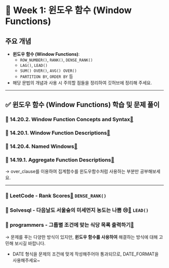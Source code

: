 # **📌 Week 1: 윈도우 함수 (Window Functions)**

## **주요 개념**

- **윈도우 함수 (Window Functions)**:
    - `ROW_NUMBER()`, `RANK()`, `DENSE_RANK()`
    - `LAG()`, `LEAD()`
    - `SUM() OVER()`, `AVG() OVER()`
    - `PARTITION BY`, `ORDER BY` 등
- 해당 문법의 개념과 사용 시 주의할 점들을 정리하여 깃허브에 정리해 주세요.

---

## **✅ 윈도우 함수 (Window Functions) 학습 및 문제 풀이**


### 📖 14.20.2. Window Function Concepts and Syntax[🔗](https://dev.mysql.com/doc/refman/8.0/en/window-functions-usage.html)

### 📖 14.20.1. Window Function Descriptions[🔗](https://dev.mysql.com/doc/refman/8.0/en/window-function-descriptions.html)

### 📖 14.20.4. Named Windows[🔗](https://dev.mysql.com/doc/refman/8.0/en/window-functions-named-windows.html)

### 📖 14.19.1. Aggregate Function Descriptions[🔗](https://dev.mysql.com/doc/refman/8.0/en/aggregate-functions.html)
→ over_clause를 이용하여 집계함수를 윈도우함수처럼 사용하는 부분만 공부해보세요.
        

---
### 📝 LeetCode - Rank Scores[🔗](https://leetcode.com/problems/rank-scores/description/) `DENSE_RANK()`

### 📝 Solvesql - 다음날도 서울숲의 미세먼지 농도는 나쁨 😢[🔗](https://solvesql.com/problems/bad-finedust-measure/) `LEAD()`

### 📝 programmers - 그룹별 조건에 맞는 식당 목록 출력하기[🔗](https://school.programmers.co.kr/learn/courses/30/lessons/131124)
→ 문제를 푸는 다양한 방식이 있지만, **윈도우 함수를 사용하여** 해결하는 방식에 대해 고민해 보시길 바랍니다.
* DATE 형식을 문제의 조건에 맞게 작성해주어야 통과되므로, DATE_FORMAT을 사용해주세요~